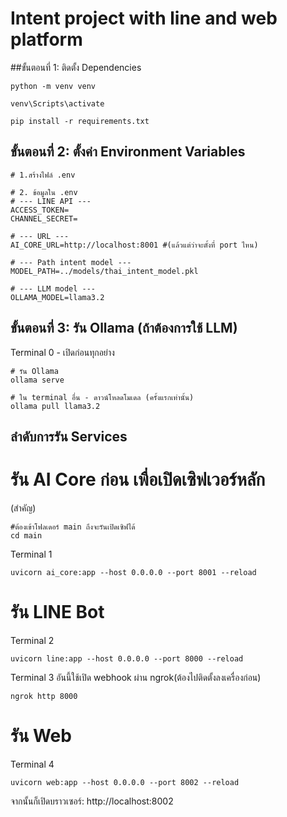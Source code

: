 # Intent project with line and web platform

##ขั้นตอนที่ 1: ติดตั้ง Dependencies

```
python -m venv venv

venv\Scripts\activate

pip install -r requirements.txt
```

## ขั้นตอนที่ 2: ตั้งค่า Environment Variables
```
# 1.สร้างไฟล์ .env

# 2. ข้อมูลใน .env
# --- LINE API ---
ACCESS_TOKEN=
CHANNEL_SECRET=

# --- URL ---
AI_CORE_URL=http://localhost:8001 #(แล้วแต่ว่าจะตั้งที่ port ไหน)

# --- Path intent model ---
MODEL_PATH=../models/thai_intent_model.pkl

# --- LLM model ---
OLLAMA_MODEL=llama3.2
```

## ขั้นตอนที่ 3: รัน Ollama (ถ้าต้องการใช้ LLM)
Terminal 0 - เปิดก่อนทุกอย่าง
```
# รัน Ollama
ollama serve

# ใน terminal อื่น - ดาวน์โหลดโมเดล (ครั้งแรกเท่านั้น)
ollama pull llama3.2
```

## ลำดับการรัน Services
# รัน AI Core ก่อน เพื่อเปิดเซิฟเวอร์หลัก
(สำคัญ)
```
#ต้องเข้าโฟลเดอร์ main ถึงจะรันเปิดเซิฟได้
cd main
```
Terminal 1
```
uvicorn ai_core:app --host 0.0.0.0 --port 8001 --reload
```

# รัน LINE Bot
Terminal 2 
```
uvicorn line:app --host 0.0.0.0 --port 8000 --reload
```
Terminal 3 อันนี้ใช้เปิด webhook ผ่าน ngrok(ต้องไปติดตั้งลงเครื่องก่อน)
```
ngrok http 8000
```
# รัน Web
Terminal 4 
```
uvicorn web:app --host 0.0.0.0 --port 8002 --reload
```
จากนั้นก็เปิดบราวเซอร์: http://localhost:8002
